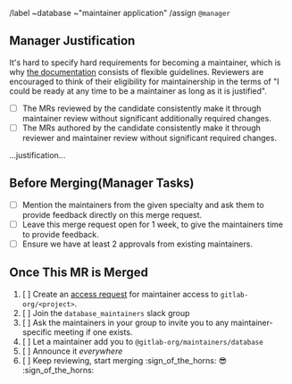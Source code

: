 /label ~database ~"maintainer application"
/assign `@manager`

<!-- Congratulations! Fill out the following MR when you feel you are ready to become -->
<!-- a database maintainer! This MR should contain updates to a file in `data/team_members/person/` -->
<!-- declaring yourself as a maintainer of the relevant application -->

## Manager Justification

It's hard to specify hard requirements for becoming a maintainer, which is why [the documentation](https://about.gitlab.com/handbook/engineering/workflow/code-review/#how-to-become-a-project-maintainer) consists of flexible guidelines. Reviewers are encouraged to think of their eligibility for maintainership in the terms of "I could be ready at any time to be a maintainer as long as it is justified".

- [ ] The MRs reviewed by the candidate consistently make it through maintainer review without significant additionally required changes.
- [ ] The MRs authored by the candidate consistently make it through reviewer and maintainer review without significant required changes.

...justification...

## Before Merging(Manager Tasks)

- [ ] Mention the maintainers from the given specialty and ask them to provide feedback directly on this merge request.
- [ ] Leave this merge request open for 1 week, to give the maintainers time to provide feedback.
- [ ] Ensure we have at least 2 approvals from existing maintainers.

## Once This MR is Merged

1. [ ] Create an [access request][access-request]
       for maintainer access to `gitlab-org/<project>`. <!-- make sure to update the <project> as needed, for example `gitlab-org/gitlab` -->
1. [ ] Join the `database_maintainers` slack group
1. [ ] Ask the maintainers in your group to invite you to any maintainer-specific meeting if one exists.
1. [ ] Let a maintainer add you to `@gitlab-org/maintainers/database`
1. [ ] Announce it _everywhere_
1. [ ] Keep reviewing, start merging :sign_of_the_horns: :sunglasses: :sign_of_the_horns:

[access-request]: https://about.gitlab.com/handbook/business-technology/team-member-enablement/onboarding-access-requests/access-requests/#individual-or-bulk-access-request
